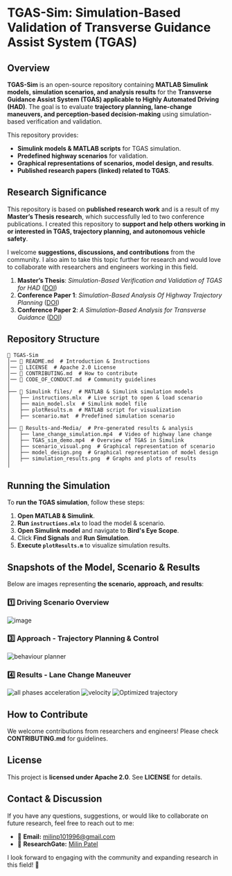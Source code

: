 # TGAS-Sim: Simulation-Based Validation of Transverse Guidance Assist System (TGAS)

## Overview
**TGAS-Sim** is an open-source repository containing **MATLAB Simulink models, simulation scenarios, and analysis results** for the **Transverse Guidance Assist System (TGAS) applicable to Highly Automated Driving (HAD)**. The goal is to evaluate **trajectory planning, lane-change maneuvers, and perception-based decision-making** using simulation-based verification and validation.

This repository provides:
- **Simulink models & MATLAB scripts** for TGAS simulation.
- **Predefined highway scenarios** for validation.
- **Graphical representations of scenarios, model design, and results**.
- **Published research papers (linked) related to TGAS**.

## Research Significance
This repository is based on **published research work** and is a result of my **Master’s Thesis research**, which successfully led to two conference publications. I created this repository to **support and help others working in or interested in TGAS, trajectory planning, and autonomous vehicle safety**. 

I welcome **suggestions, discussions, and contributions** from the community. I also aim to take this topic further for research and would love to collaborate with researchers and engineers working in this field.

1. **Master’s Thesis**: *Simulation-Based Verification and Validation of TGAS for HAD* ([DOI](https://doi.org/10.13140/RG.2.2.21734.74567))
2. **Conference Paper 1**: *Simulation-Based Analysis Of Highway Trajectory Planning* ([DOI](https://doi.org/10.1109/iceccme52200.2021.9591044))
3. **Conference Paper 2**: *A Simulation-Based Analysis for Transverse Guidance* ([DOI](https://doi.org/10.1109/hora52670.2021.9461313))

## Repository Structure
```
📂 TGAS-Sim  
│── 📜 README.md  # Introduction & Instructions  
│── 📜 LICENSE  # Apache 2.0 License  
│── 📜 CONTRIBUTING.md  # How to contribute  
│── 📜 CODE_OF_CONDUCT.md  # Community guidelines  
│  
├── 📂 Simulink files/  # MATLAB & Simulink simulation models
│   ├── instructions.mlx  # Live script to open & load scenario  
│   ├── main_model.slx  # Simulink model file  
│   ├── plotResults.m  # MATLAB script for visualization  
│   ├── scenario.mat  # Predefined simulation scenario  
│  
├── 📂 Results-and-Media/  # Pre-generated results & analysis  
│   ├── lane_change_simulation.mp4  # Video of highway lane change  
│   ├── TGAS_sim_demo.mp4  # Overview of TGAS in Simulink  
│   ├── scenario_visual.png  # Graphical representation of scenario  
│   ├── model_design.png  # Graphical representation of model design  
│   ├── simulation_results.png  # Graphs and plots of results  
│  
```

## Running the Simulation
To **run the TGAS simulation**, follow these steps:
1. **Open MATLAB & Simulink**.
2. **Run `instructions.mlx`** to load the model & scenario.
3. **Open Simulink model** and navigate to **Bird's Eye Scope**.
4. Click **Find Signals** and **Run Simulation**.
5. **Execute `plotResults.m`** to visualize simulation results.

## Snapshots of the Model, Scenario & Results
Below are images representing **the scenario, approach, and results**:

### **1️⃣ Driving Scenario Overview**
![image](https://github.com/user-attachments/assets/d4a61796-72cc-4331-bd64-6f30b4a3ea6e)


### **3️⃣ Approach - Trajectory Planning & Control**
![behaviour planner](https://github.com/user-attachments/assets/309da0c1-4375-4640-b852-0d9e7b6fd0d7)

### **4️⃣ Results - Lane Change Maneuver**
![all phases acceleration](https://github.com/user-attachments/assets/ac5820bc-6994-42d7-b881-fb4e60126a2d)
![velocity](https://github.com/user-attachments/assets/b566043c-b1af-44b7-bcca-711a4fede80a)
![Optimized trajectory](https://github.com/user-attachments/assets/43b4ba31-f281-4550-bb01-4a6688ce1dd3)


## How to Contribute
We welcome contributions from researchers and engineers! Please check **CONTRIBUTING.md** for guidelines.

## License
This project is **licensed under Apache 2.0**. See **LICENSE** for details.

## Contact & Discussion
If you have any questions, suggestions, or would like to collaborate on future research, feel free to reach out to me:
- 📧 **Email:** milinp101996@gmail.com
- 🔗 **ResearchGate:** [Milin Patel](https://www.researchgate.net/profile/Milin-Patel?ev=hdr_xprf)

I look forward to engaging with the community and expanding research in this field! 🚀

